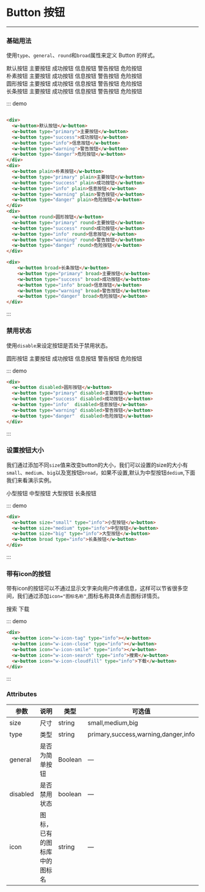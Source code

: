 # Button 按钮
----
### 基础用法
使用```type```、```general```、```round```和```broad```属性来定义 Button 的样式。

<div class="demo-block">
  <div class="m-10">
    <WButton>默认按钮</WButton>
    <WButton>主要按钮</WButton>
    <w-button type="success">成功按钮</w-button>
    <w-button type="info">信息按钮</w-button>
    <w-button type="warning">警告按钮</w-button>
    <w-button type="danger">危险按钮</w-button>
  </div>
  <div class="m-10">
    <w-button plain>朴素按钮</w-button>
    <w-button type="primary" general>主要按钮</w-button>
    <w-button type="success" general>成功按钮</w-button>
    <w-button type="info" general>信息按钮</w-button>
    <w-button type="warning" general>警告按钮</w-button>
    <w-button type="danger" general>危险按钮</w-button>
  </div>
  <div class="m-10">
    <WButton round>圆形按钮</WButton>
    <w-button type="primary" round>主要按钮</w-button>
    <w-button type="success" round>成功按钮</w-button>
    <w-button type="info" round>信息按钮</w-button>
    <w-button type="warning" round>警告按钮</w-button>
    <w-button type="danger" round>危险按钮</w-button>
  </div>
  <div class="m-10 child-lineHeight">
      <w-button broad>长条按钮</w-button>
      <w-button type="primary" broad>主要按钮</w-button>
      <w-button type="success" broad>成功按钮</w-button>
      <w-button type="info" broad>信息按钮</w-button>
      <w-button type="warning" broad>警告按钮</w-button>
      <w-button type="danger" broad>危险按钮</w-button>
  </div>
</div>

::: demo
```html

<div>
  <w-button>默认按钮</w-button>
  <w-button type="primary">主要按钮</w-button>
  <w-button type="success">成功按钮</w-button>
  <w-button type="info">信息按钮</w-button>
  <w-button type="warning">警告按钮</w-button>
  <w-button type="danger">危险按钮</w-button>
</div>
<div>
  <w-button plain>朴素按钮</w-button>
  <w-button type="primary" plain>主要按钮</w-button>
  <w-button type="success" plain>成功按钮</w-button>
  <w-button type="info" plain>信息按钮</w-button>
  <w-button type="warning" plain>警告按钮</w-button>
  <w-button type="danger" plain>危险按钮</w-button>
</div>
<div>
  <w-button round>圆形按钮</w-button>
  <w-button type="primary" round>主要按钮</w-button>
  <w-button type="success" round>成功按钮</w-button>
  <w-button type="info" round>信息按钮</w-button>
  <w-button type="warning" round>警告按钮</w-button>
  <w-button type="danger" round>危险按钮</w-button>
</div>

<div>
    <w-button broad>长条按钮</w-button>
    <w-button type="primary" broad>主要按钮</w-button>
    <w-button type="success" broad>成功按钮</w-button>
    <w-button type="info" broad>信息按钮</w-button>
    <w-button type="warning" broad>警告按钮</w-button>
    <w-button type="danger" broad>危险按钮</w-button>
</div>

```
:::
### 禁用状态
使用```disable```来设定按钮是否处于禁用状态。
<div class="demo-block">
  <div class="m-10">
    <w-button disabled>圆形按钮</w-button>
    <w-button type="primary" disabled>主要按钮</w-button>
    <w-button type="success" disabled>成功按钮</w-button>
    <w-button type="info" disabled>信息按钮</w-button>
    <w-button type="warning" disabled>警告按钮</w-button>
    <w-button type="danger" disabled>危险按钮</w-button>
  </div>
</div>


::: demo
```html
<div>
  <w-button disabled>圆形按钮</w-button>
  <w-button type="primary" disabled>主要按钮</w-button>
  <w-button type="success" disabled>成功按钮</w-button>
  <w-button type="info"  disabled>信息按钮</w-button>
  <w-button type="warning" disabled>警告按钮</w-button>
  <w-button type="danger"  disabled>危险按钮</w-button>
</div>

```
:::

### 设置按钮大小
我们通过添加不同```size```值来改变button的大小，我们可以设置的size的大小有```small```、```medium```、```big```以及宽按钮```broad```，如果不设置,默认为中型按钮```dedium```,下面我们来看演示实例。
<div class="demo-block">
  <div class="m-10">
    <w-button size="small" type="info">小型按钮</w-button>
    <w-button size="medium" type="info">中型按钮</w-button>
    <w-button size="big" type="info">大型按钮</w-button>
    <w-button broad type="info">长条按钮</w-button>
  </div>
</div>

::: demo
```html
<div>
  <w-button size="small" type="info">小型按钮</w-button>
  <w-button size="medium" type="info">中型按钮</w-button>
  <w-button size="big" type="info">大型按钮</w-button>
  <w-button broad type="info">长条按钮</w-button>
</div>
```
:::

### 带有icon的按钮
带有icon的按钮可以不通过显示文字来向用户传递信息，这样可以节省很多空间，我们通过添加```icon="图标名称"```,图标名称具体点击图标详情页。
<div class="demo-block">
  <div class="m-10">
    <w-button icon="w-icon-tag" type="info"></w-button>
      <w-button icon="w-icon-close" type="info"></w-button>
      <w-button icon="w-icon-smile" type="info"></w-button>
      <w-button icon="w-icon-search" type="info">搜索</w-button>
      <w-button icon="w-icon-cloudfill" type="info">下载</w-button>
  </div>
</div>

::: demo
```html
<div>
  <w-button icon="w-icon-tag" type="info"></w-button>
  <w-button icon="w-icon-close" type="info"></w-button>
  <w-button icon="w-icon-smile" type="info"></w-button>
  <w-button icon="w-icon-search" type="info">搜索</w-button>
  <w-button icon="w-icon-cloudfill" type="info">下载</w-button>
</div>
```
:::

### Attributes

| 参数      | 说明   | 类型      | 可选值       | 默认值   |
|---------- |-------- |---------- |-------------  |-------- |
| size      | 尺寸    | string    |small,medium,big |    medium    |
| type      | 类型   | string     |primary,success,warning,danger,info |     —    |
| general   | 是否为简单按钮   | Boolean    | — | false   |
| disabled  | 是否禁用状态    | boolean   | —   | false   |
| icon  | 图标，已有的图标库中的图标名 | string   |  —  |  —  |
